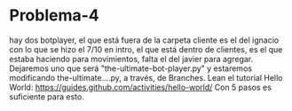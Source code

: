 # Problema-4
hay dos botplayer, el que está fuera de la carpeta cliente es el del ignacio con lo que se hizo el 7/10 en intro, el que está dentro de clientes, es el que estaba haciendo para movimientos, falta el del  javier para agregar. Dejaremos uno que será "the-ultimate-bot-player.py" y estaremos modificando the-ultimate....py, a través, de Branches. Lean el tutorial Hello World: https://guides.github.com/activities/hello-world/
Con 5 pasos es suficiente para esto.

